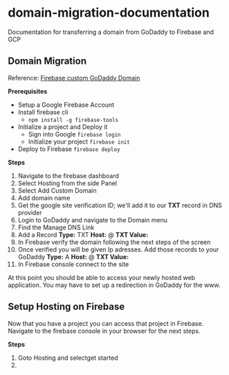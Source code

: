 # domain-migration-documentation
Documentation for transferring a domain from GoDaddy to Firebase and GCP

## Domain Migration

Reference: [Firebase custom GoDaddy Domain](https://www.pawangaria.com/post/map-custom-domain-with-godaddy-firebase/)

**Prerequisites** 
- Setup a Google Firebase Account
- Install firebase cli
  - `npm install -g firebase-tools`
- Initialize a project and Deploy it
  - Sign into Google
  `firebase login`
  - Initialize your project
  `firebase init`
- Deploy to Firebase
  `firebase deploy`

**Steps**
1. Navigate to the firebase dashboard
2. Select Hosting from the side Panel
3. Select Add Custom Domain
4. Add domain name
5. Get the google site verification ID; we'll add it to our  **TXT** record in DNS provider
6. Login to GoDaddy and navigate to the Domain menu
7. Find the Manage DNS Link
8. Add a Record **Type:** TXT  **Host:** @ **TXT Value:** <google-site-verification-ID> 
9. In Firebase verify the domain following the next steps of the screen
10. Once verified you will be given Ip adresses. Add those records to your GoDaddy **Type:** A  **Host:** @ **TXT Value:** <IP>
11. In Firebase console connect to the site
  
At this point you should be able to access your newly hosted web application. You may have to set up a redirection in GoDaddy for the www.
  
## Setup Hosting on Firebase
  
  Now that you have a project you can access that project in Firebase. Navigate to the firebase console in your browser for the next steps.
  
  **Steps**
  1. Goto Hosting and selectget started
  2.
  


